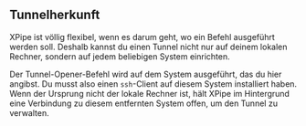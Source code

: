 ## Tunnelherkunft

XPipe ist völlig flexibel, wenn es darum geht, wo ein Befehl ausgeführt werden soll.
Deshalb kannst du einen Tunnel nicht nur auf deinem lokalen Rechner, sondern auf jedem beliebigen System einrichten.

Der Tunnel-Opener-Befehl wird auf dem System ausgeführt, das du hier angibst. Du musst also einen `ssh`-Client auf diesem System installiert haben.
Wenn der Ursprung nicht der lokale Rechner ist, hält XPipe im Hintergrund eine Verbindung zu diesem entfernten System offen, um den Tunnel zu verwalten.